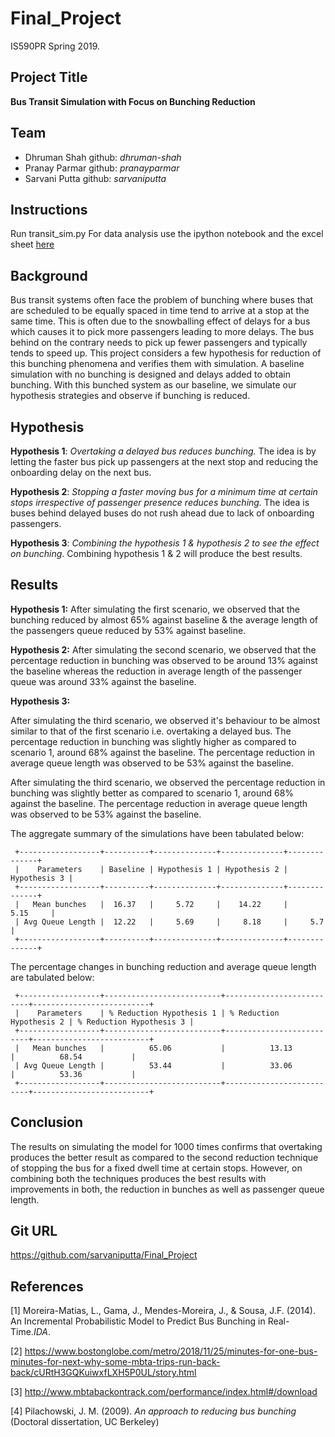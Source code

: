 # Final_Project
IS590PR Spring 2019.

## Project Title
**Bus Transit Simulation with Focus on Bunching Reduction**

## Team
- Dhruman Shah github: *dhruman-shah*
- Pranay Parmar github: *pranayparmar*
- Sarvani Putta github: *sarvaniputta*

## Instructions
Run transit_sim.py
For data analysis use the ipython notebook and the excel sheet [here](https://gist.github.com/sarvaniputta/ce08254acfe084201f830c6c8edbb44a/raw/08a7c9d6a1cd03746ff977b592b4df0beedb6f94/MBTA_PassengerArrival_Analysis.xlsx)

## Background
Bus transit systems often face the problem of bunching where buses that are scheduled to be equally spaced in time tend to arrive at a stop at the same time.
This is often due to the snowballing effect of delays for a bus which causes it to pick more passengers leading to more delays. The bus behind on the contrary needs to pick up
fewer passengers and typically tends to speed up. This project considers a few hypothesis for reduction of this bunching phenomena and verifies them with simulation. A baseline
simulation with no bunching is designed and delays added to obtain bunching. With this bunched system as our baseline, we simulate our hypothesis strategies and observe if bunching
is reduced.

## Hypothesis
**Hypothesis 1**: *Overtaking a delayed bus reduces bunching.* The idea is by letting the faster bus pick up passengers at the next stop and reducing the onboarding delay on the next bus.

**Hypothesis 2**: *Stopping a faster moving bus for a minimum time at certain stops irrespective of passenger presence reduces bunching.* The idea is buses behind delayed buses do not rush ahead due to lack of onboarding passengers.

**Hypothesis 3**: *Combining the hypothesis 1 & hypothesis 2 to see the effect on bunching*. Combining hypothesis 1 & 2 will produce the best results.

## Results
**Hypothesis 1:**
After simulating the first scenario, we observed that the bunching reduced by almost 65% against baseline & the average length of the passengers queue reduced by 53% against baseline. 

**Hypothesis 2:**
After simulating the second scenario, we observed that the percentage reduction in bunching was observed to be around 13% against the baseline whereas the reduction in average length of the passenger queue was around 33% against the baseline. 

**Hypothesis 3:**

After simulating the third scenario, we observed it's behaviour to be almost similar to that of the first scenario i.e. overtaking a delayed bus. The percentage reduction in bunching was slightly higher as compared to scenario 1, around 68% against the baseline. The percentage reduction in average queue length was observed to be 53% against the baseline. 

After simulating the third scenario, we observed the percentage reduction in bunching was slightly better as compared to scenario 1, around 68% against the baseline. The percentage reduction in average queue length was observed to be 53% against the baseline. 

The aggregate summary of the simulations have been tabulated below:



     +------------------+----------+--------------+--------------+--------------+
     |    Parameters    | Baseline | Hypothesis 1 | Hypothesis 2 | Hypothesis 3 |
     +------------------+----------+--------------+--------------+--------------+
     |   Mean bunches   |  16.37   |     5.72     |    14.22     |     5.15     |
     | Avg Queue Length |  12.22   |     5.69     |     8.18     |     5.7      |
     +------------------+----------+--------------+--------------+--------------+


The percentage changes in bunching reduction and average queue length are tabulated below:


     +------------------+--------------------------+--------------------------+--------------------------+
     |    Parameters    | % Reduction Hypothesis 1 | % Reduction Hypothesis 2 | % Reduction Hypothesis 3 |
     +------------------+--------------------------+--------------------------+--------------------------+
     |   Mean bunches   |          65.06           |          13.13           |          68.54           |
     | Avg Queue Length |          53.44           |          33.06           |          53.36           |
     +------------------+--------------------------+--------------------------+--------------------------+


## Conclusion
The results on simulating the model for 1000 times confirms that overtaking produces the better result as compared to the second reduction technique of stopping the bus for a fixed dwell time at certain stops. However, on combining both the techniques produces the best results with improvements in both, the reduction in bunches as well as passenger queue length.

## Git URL
https://github.com/sarvaniputta/Final_Project

## References
[1] Moreira-Matias, L., Gama, J., Mendes-Moreira, J., & Sousa, J.F. (2014). An Incremental Probabilistic Model to Predict Bus Bunching in Real-Time.*IDA*.

[2] https://www.bostonglobe.com/metro/2018/11/25/minutes-for-one-bus-minutes-for-next-why-some-mbta-trips-run-back-back/cURtH3GQKuiwxfLXH5P0UL/story.html

[3] http://www.mbtabackontrack.com/performance/index.html#/download

[4] Pilachowski, J. M. (2009). *An approach to reducing bus bunching* (Doctoral dissertation, UC Berkeley)

